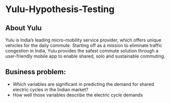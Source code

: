 # Yulu-Hypothesis-Testing

## About Yulu 
Yulu is India’s leading micro-mobility service provider, which offers unique vehicles for the daily commute. Starting off as a mission to eliminate traffic congestion in India, Yulu provides the safest commute solution through a user-friendly mobile app to enable shared, solo and sustainable commuting.

## Business problem:
* Which variables are significant in predicting the demand for shared electric cycles in the Indian market?
* How well those variables describe the electric cycle demands
